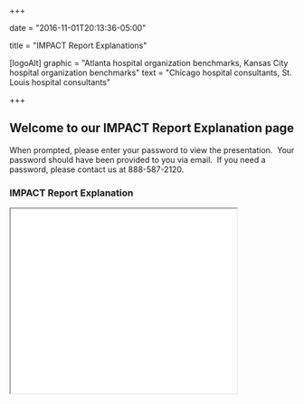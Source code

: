 +++

date = "2016-11-01T20:13:36-05:00"

title = "IMPACT Report Explanations"

[logoAlt]
  graphic = "Atlanta hospital organization benchmarks, Kansas City hospital organization benchmarks"
  text = "Chicago hospital consultants, St. Louis hospital consultants"

+++

## Welcome to our IMPACT Report Explanation page

When prompted, please enter your password to view the presentation.&nbsp; Your password should have been provided to you via email.&nbsp; If you need a password, please contact us at 888-587-2120.

### IMPACT Report Explanation

<iframe src="//app.sliderocket.com/app/fullplayer.aspx?id=49c3fb34-f8a2-4eb8-9752-bbf9c6dbe45e" width="400" height="326" frameborder="1" scrolling="no"></iframe>
